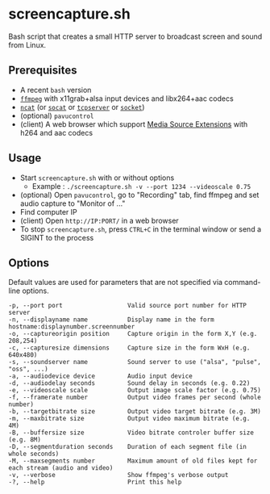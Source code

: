 # screencapture.sh

Bash script that creates a small HTTP server to broadcast screen and sound from Linux.

## Prerequisites

* A recent `bash` version
* [`ffmpeg`](https://ffmpeg.org/about.html) with x11grab+alsa input devices and libx264+aac codecs
* [`ncat`](https://nmap.org/ncat/) (or [`socat`](http://www.dest-unreach.org/socat/) or [`tcpserver`](http://cr.yp.to/ucspi-tcp/tcpserver.html) or [`socket`](http://manpages.ubuntu.com/manpages/trusty/man1/socket.1.html))
* (optional) `pavucontrol`
* (client) A web browser which support [Media Source Extensions](https://w3c.github.io/media-source/) with h264 and aac codecs

## Usage

* Start `screencapture.sh` with or without options
  * Example : `./screencapture.sh -v --port 1234 --videoscale 0.75`
* (optional) Open `pavucontrol`, go to "Recording" tab, find ffmpeg and set audio capture to "Monitor of ..."
* Find computer IP
* (client) Open `http://IP:PORT/` in a web browser
* To stop `screencapture.sh`, press `CTRL+C` in the terminal window or send a SIGINT to the process

## Options

Default values are used for parameters that are not specified via command-line options.
```
-p, --port port                  Valid source port number for HTTP server
-n, --displayname name           Display name in the form hostname:displaynumber.screennumber
-o, --captureorigin position     Capture origin in the form X,Y (e.g. 208,254)
-c, --capturesize dimensions     Capture size in the form WxH (e.g. 640x480)
-s, --soundserver name           Sound server to use ("alsa", "pulse", "oss", ...)
-a, --audiodevice device         Audio input device
-d, --audiodelay seconds         Sound delay in seconds (e.g. 0.22)
-e, --videoscale scale           Output image scale factor (e.g. 0.75)
-f, --framerate number           Output video frames per second (whole number)
-b, --targetbitrate size         Output video target bitrate (e.g. 3M)
-m, --maxbitrate size            Output video maximum bitrate (e.g. 4M)
-B, --buffersize size            Video bitrate controler buffer size (e.g. 8M)
-D, --segmentduration seconds    Duration of each segment file (in whole seconds)
-M, --maxsegments number         Maximum amount of old files kept for each stream (audio and video)
-v, --verbose                    Show ffmpeg's verbose output
-?, --help                       Print this help
```
